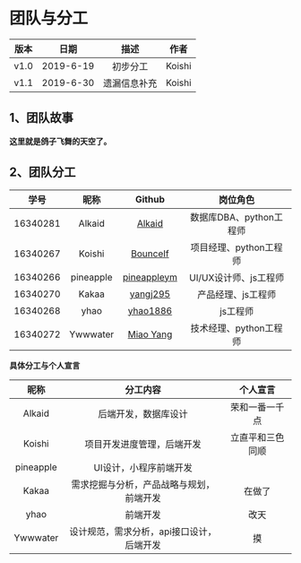 # 团队与分工

版本|日期|描述|作者 
:--:|:-------:|:--:|:-----: 
v1.0|2019-6-19|初步分工|Koishi
v1.1|2019-6-30|遗漏信息补充|Koishi

## 1、团队故事

**这里就是鸽子飞舞的天空了。**

## 2、团队分工

|学号|昵称|Github|岗位角色|
|:--:|:--:|:--:|:--:|
|16340281|Alkaid|[Alkaid](https://github.com/Alkaid128)|数据库DBA、python工程师|
|16340267|Koishi|[BounceIf](https://github.com/BounceIf)|项目经理、python工程师|
|16340266|pineapple|[pineappleym](https://github.com/pineappleym)|UI/UX设计师、js工程师|
|16340270|Kakaa|[yangj295](https://github.com/yangj295)|产品经理、js工程师|
|16340268|yhao|[yhao1886](https://github.com/yhao1886)|js工程师|
|16340272|Ywwwater|[Miao Yang](https://github.com/ywwwater)|技术经理、python工程师|


**具体分工与个人宣言**

|昵称|分工内容|个人宣言|
|:--:|:--:|:--:|
|Alkaid|后端开发，数据库设计|荣和一番一千点|
|Koishi|项目开发进度管理，后端开发|立直平和三色同顺|
|pineapple|UI设计，小程序前端开发| |
|Kakaa|需求挖掘与分析，产品战略与规划，前端开发|在做了|
|yhao|前端开发|改天|
|Ywwwater|设计规范，需求分析，api接口设计，后端开发|摸|
